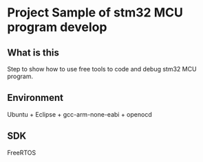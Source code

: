# Project Sample of stm32 MCU program develop

## What is this
Step to show how to use free tools to code and debug stm32 MCU program.

## Environment
Ubuntu + Eclipse + gcc-arm-none-eabi + openocd

## SDK
FreeRTOS
